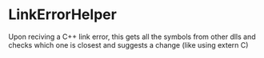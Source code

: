 # LinkErrorHelper
Upon reciving a C++ link error, this gets all the symbols from other dlls and checks which one is closest and suggests a change (like using extern C) 
